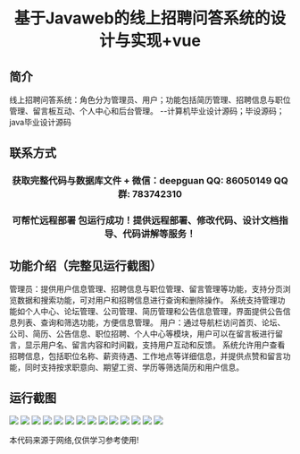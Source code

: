 <p><h1 align="center">基于Javaweb的线上招聘问答系统的设计与实现+vue</h1></p>

## 简介
线上招聘问答系统：角色分为管理员、用户；功能包括简历管理、招聘信息与职位管理、留言板互动、个人中心和后台管理。    --计算机毕业设计源码；毕设源码；java毕业设计源码


## 联系方式
<p><h3 align="center">获取完整代码与数据库文件 + 微信：deepguan QQ: 86050149 QQ群: 783742310</h3></p>
<p><h3 align="center">可帮忙远程部署 包运行成功！提供远程部署、修改代码、设计文档指导、代码讲解等服务！</h3></p>

## 功能介绍（完整见运行截图）
管理员：提供用户信息管理、招聘信息与职位管理、留言管理等功能，支持分页浏览数据和搜索功能，可对用户和招聘信息进行查询和删除操作。 系统支持管理功能如个人中心、论坛管理、公司管理、简历管理和公告信息管理，界面提供公告信息列表、查询和筛选功能，方便信息管理。 用户：通过导航栏访问首页、论坛、公司、简历、公告信息、职位招聘、个人中心等模块，用户可以在留言板进行留言，显示用户名、留言内容和时间戳，支持用户互动和反馈。 系统允许用户查看招聘信息，包括职位名称、薪资待遇、工作地点等详细信息，并提供点赞和留言功能，同时支持按求职意向、期望工资、学历等筛选简历和用户信息。


## 运行截图
![](https://bs-1329754181.cos.ap-shanghai.myqcloud.com/ssm/OnlineRecruitmentQASystem/img/001.jpg)
![](https://bs-1329754181.cos.ap-shanghai.myqcloud.com/ssm/OnlineRecruitmentQASystem/img/002.jpg)
![](https://bs-1329754181.cos.ap-shanghai.myqcloud.com/ssm/OnlineRecruitmentQASystem/img/003.jpg)
![](https://bs-1329754181.cos.ap-shanghai.myqcloud.com/ssm/OnlineRecruitmentQASystem/img/004.jpg)
![](https://bs-1329754181.cos.ap-shanghai.myqcloud.com/ssm/OnlineRecruitmentQASystem/img/005.jpg)
![](https://bs-1329754181.cos.ap-shanghai.myqcloud.com/ssm/OnlineRecruitmentQASystem/img/006.jpg)
![](https://bs-1329754181.cos.ap-shanghai.myqcloud.com/ssm/OnlineRecruitmentQASystem/img/007.jpg)
![](https://bs-1329754181.cos.ap-shanghai.myqcloud.com/ssm/OnlineRecruitmentQASystem/img/008.jpg)
![](https://bs-1329754181.cos.ap-shanghai.myqcloud.com/ssm/OnlineRecruitmentQASystem/img/009.jpg)
![](https://bs-1329754181.cos.ap-shanghai.myqcloud.com/ssm/OnlineRecruitmentQASystem/img/010.jpg)
![](https://bs-1329754181.cos.ap-shanghai.myqcloud.com/ssm/OnlineRecruitmentQASystem/img/011.jpg)
![](https://bs-1329754181.cos.ap-shanghai.myqcloud.com/ssm/OnlineRecruitmentQASystem/img/012.jpg)
![](https://bs-1329754181.cos.ap-shanghai.myqcloud.com/ssm/OnlineRecruitmentQASystem/img/013.jpg)
![](https://bs-1329754181.cos.ap-shanghai.myqcloud.com/ssm/OnlineRecruitmentQASystem/img/014.jpg)

<p>本代码来源于网络,仅供学习参考使用!</p>
